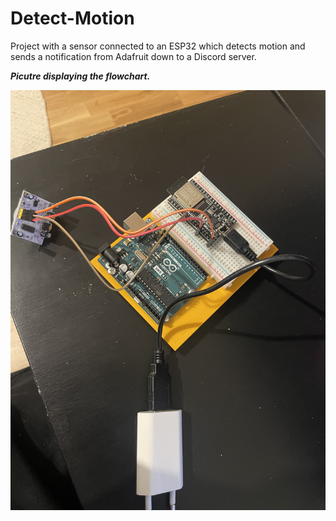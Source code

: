 # Detect-Motion
Project with a sensor connected to an ESP32 which detects motion and sends a notification from Adafruit down to a Discord server.

***Picutre displaying the flowchart.***

![Alt text](Images/HårdvaraLösning.jpg)
